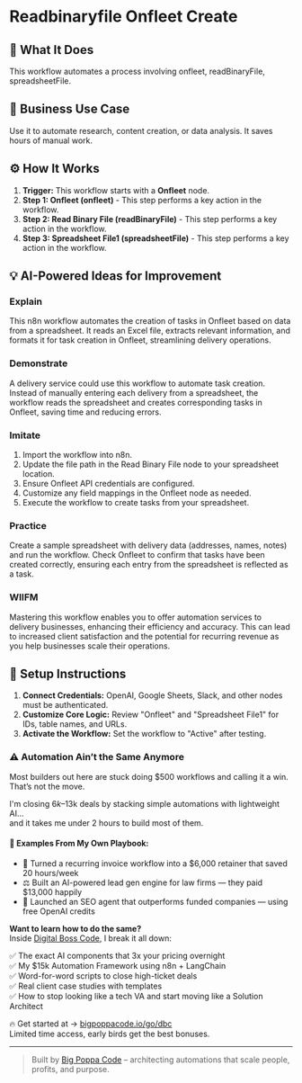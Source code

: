 # Readbinaryfile Onfleet Create

## 🚀 What It Does
This workflow automates a process involving onfleet, readBinaryFile, spreadsheetFile.

## 💼 Business Use Case
Use it to automate research, content creation, or data analysis. It saves hours of manual work.

## ⚙️ How It Works
1.  **Trigger:** This workflow starts with a **Onfleet** node.
2. **Step 1: Onfleet (onfleet)** - This step performs a key action in the workflow.
3. **Step 2: Read Binary File (readBinaryFile)** - This step performs a key action in the workflow.
4. **Step 3: Spreadsheet File1 (spreadsheetFile)** - This step performs a key action in the workflow.

## 💡 AI-Powered Ideas for Improvement
### Explain
This n8n workflow automates the creation of tasks in Onfleet based on data from a spreadsheet. It reads an Excel file, extracts relevant information, and formats it for task creation in Onfleet, streamlining delivery operations.

### Demonstrate
A delivery service could use this workflow to automate task creation. Instead of manually entering each delivery from a spreadsheet, the workflow reads the spreadsheet and creates corresponding tasks in Onfleet, saving time and reducing errors.

### Imitate
1. Import the workflow into n8n.
2. Update the file path in the Read Binary File node to your spreadsheet location.
3. Ensure Onfleet API credentials are configured.
4. Customize any field mappings in the Onfleet node as needed.
5. Execute the workflow to create tasks from your spreadsheet.

### Practice
Create a sample spreadsheet with delivery data (addresses, names, notes) and run the workflow. Check Onfleet to confirm that tasks have been created correctly, ensuring each entry from the spreadsheet is reflected as a task.

### WIIFM
Mastering this workflow enables you to offer automation services to delivery businesses, enhancing their efficiency and accuracy. This can lead to increased client satisfaction and the potential for recurring revenue as you help businesses scale their operations.

## 🔧 Setup Instructions
1. **Connect Credentials:** OpenAI, Google Sheets, Slack, and other nodes must be authenticated.
2. **Customize Core Logic:** Review "Onfleet" and "Spreadsheet File1" for IDs, table names, and URLs.
3. **Activate the Workflow:** Set the workflow to "Active" after testing.

### ⚠️ Automation Ain’t the Same Anymore

Most builders out here are stuck doing $500 workflows and calling it a win.  
That’s not the move.  

I'm closing $6k–$13k deals by stacking simple automations with lightweight AI...  
and it takes me under 2 hours to build most of them.

#### 🧠 Examples From My Own Playbook:
- 🔁 Turned a recurring invoice workflow into a $6,000 retainer that saved 20 hours/week  
- ⚖️ Built an AI-powered lead gen engine for law firms — they paid $13,000 happily  
- 🚀 Launched an SEO agent that outperforms funded companies — using free OpenAI credits  

**Want to learn how to do the same?**  
Inside [Digital Boss Code](https://bigpoppacode.io/go/dbc), I break it all down:

✅ The exact AI components that 3x your pricing overnight  
✅ My $15k Automation Framework using n8n + LangChain  
✅ Word-for-word scripts to close high-ticket deals  
✅ Real client case studies with templates  
✅ How to stop looking like a tech VA and start moving like a Solution Architect  

🔥 Get started at → [bigpoppacode.io/go/dbc](https://bigpoppacode.io/go/dbc)  
Limited time access, early birds get the best bonuses.

---
> Built by [Big Poppa Code](https://bigpoppacode.io) – architecting automations that scale people, profits, and purpose.
